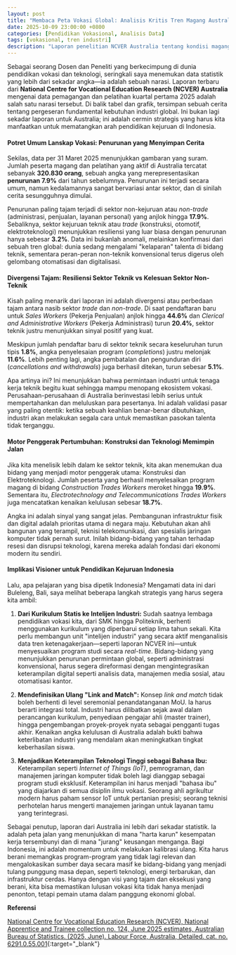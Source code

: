 ```yaml
---
layout: post
title: "Membaca Peta Vokasi Global: Analisis Kritis Tren Magang Australia dan Arah Strategis untuk Indonesia"
date: 2025-10-09 23:00:00 +0800
categories: [Pendidikan Vokasional, Analisis Data]
tags: [vokasional, tren industri]
description: "Laporan penelitian NCVER Australia tentang kondisi magang dan pelatihan Tahun 2025."
---
```


Sebagai seorang Dosen dan Peneliti yang berkecimpung di dunia pendidikan vokasi dan teknologi, seringkali saya menemukan data statistik yang lebih dari sekadar angka—ia adalah sebuah narasi. Laporan terbaru dari **National Centre for Vocational Education Research (NCVER) Australia** mengenai data pemagangan dan pelatihan kuartal pertama 2025 adalah salah satu narasi tersebut. Di balik tabel dan grafik, tersimpan sebuah cerita tentang pergeseran fundamental kebutuhan industri global. Ini bukan lagi sekadar laporan untuk Australia; ini adalah cermin strategis yang harus kita manfaatkan untuk mematangkan arah pendidikan kejuruan di Indonesia.

#### **Potret Umum Lanskap Vokasi: Penurunan yang Menyimpan Cerita**

Sekilas, data per 31 Maret 2025 menunjukkan gambaran yang suram. Jumlah peserta magang dan pelatihan yang aktif di Australia tercatat sebanyak **320.830 orang**, sebuah angka yang merepresentasikan **penurunan 7.9%** dari tahun sebelumnya. Penurunan ini terjadi secara umum, namun kedalamannya sangat bervariasi antar sektor, dan di sinilah cerita sesungguhnya dimulai.

Penurunan paling tajam terjadi di sektor non-kejuruan atau *non-trade* (administrasi, penjualan, layanan personal) yang anjlok hingga **17.9%**. Sebaliknya, sektor kejuruan teknik atau *trade* (konstruksi, otomotif, elektroteknologi) menunjukkan resiliensi yang luar biasa dengan penurunan hanya sebesar **3.2%**. Data ini bukanlah anomali, melainkan konfirmasi dari sebuah tren global: dunia sedang mengalami "kelaparan" talenta di bidang teknik, sementara peran-peran non-teknik konvensional terus digerus oleh gelombang otomatisasi dan digitalisasi.

#### **Divergensi Tajam: Resiliensi Sektor Teknik vs Kelesuan Sektor Non-Teknik**

Kisah paling menarik dari laporan ini adalah divergensi atau perbedaan tajam antara nasib sektor *trade* dan *non-trade*. Di saat pendaftaran baru untuk *Sales Workers* (Pekerja Penjualan) anjlok hingga **44.6%** dan *Clerical and Administrative Workers* (Pekerja Administrasi) turun **20.4%**, sektor teknik justru menunjukkan sinyal positif yang kuat.

Meskipun jumlah pendaftar baru di sektor teknik secara keseluruhan turun tipis **1.8%**, angka penyelesaian program (*completions*) justru melonjak **11.6%**. Lebih penting lagi, angka pembatalan dan pengunduran diri (*cancellations and withdrawals*) juga berhasil ditekan, turun sebesar **5.1%**.

Apa artinya ini? Ini menunjukkan bahwa permintaan industri untuk tenaga kerja teknik begitu kuat sehingga mampu menopang ekosistem vokasi. Perusahaan-perusahaan di Australia berinvestasi lebih serius untuk mempertahankan dan meluluskan para pesertanya. Ini adalah validasi pasar yang paling otentik: ketika sebuah keahlian benar-benar dibutuhkan, industri akan melakukan segala cara untuk memastikan pasokan talenta tidak terganggu.

#### **Motor Penggerak Pertumbuhan: Konstruksi dan Teknologi Memimpin Jalan**

Jika kita menelisik lebih dalam ke sektor teknik, kita akan menemukan dua bidang yang menjadi motor penggerak utama: Konstruksi dan Elektroteknologi. Jumlah peserta yang berhasil menyelesaikan program magang di bidang *Construction Trades Workers* meroket hingga **19.9%**. Sementara itu, *Electrotechnology and Telecommunications Trades Workers* juga mencatatkan kenaikan kelulusan sebesar **18.7%**.

Angka ini adalah sinyal yang sangat jelas. Pembangunan infrastruktur fisik dan digital adalah prioritas utama di negara maju. Kebutuhan akan ahli bangunan yang terampil, teknisi telekomunikasi, dan spesialis jaringan komputer tidak pernah surut. Inilah bidang-bidang yang tahan terhadap resesi dan disrupsi teknologi, karena mereka adalah fondasi dari ekonomi modern itu sendiri.

#### **Implikasi Visioner untuk Pendidikan Kejuruan Indonesia**

Lalu, apa pelajaran yang bisa dipetik Indonesia? Mengamati data ini dari Buleleng, Bali, saya melihat beberapa langkah strategis yang harus segera kita ambil:

1.  **Dari Kurikulum Statis ke Intelijen Industri:** Sudah saatnya lembaga pendidikan vokasi kita, dari SMK hingga Politeknik, berhenti menggunakan kurikulum yang diperbarui setiap lima tahun sekali. Kita perlu membangun unit "intelijen industri" yang secara aktif menganalisis data tren ketenagakerjaan—seperti laporan NCVER ini—untuk menyesuaikan program studi secara *real-time*. Bidang-bidang yang menunjukkan penurunan permintaan global, seperti administrasi konvensional, harus segera direformasi dengan mengintegrasikan keterampilan digital seperti analisis data, manajemen media sosial, atau otomatisasi kantor.

2.  **Mendefinisikan Ulang "Link and Match":** Konsep *link and match* tidak boleh berhenti di level seremonial penandatanganan MoU. Ia harus berarti integrasi total. Industri harus dilibatkan sejak awal dalam perancangan kurikulum, penyediaan pengajar ahli (master trainer), hingga pengembangan proyek-proyek nyata sebagai pengganti tugas akhir. Kenaikan angka kelulusan di Australia adalah bukti bahwa keterlibatan industri yang mendalam akan meningkatkan tingkat keberhasilan siswa.

3.  **Menjadikan Keterampilan Teknologi Tinggi sebagai Bahasa Ibu:** Keterampilan seperti *Internet of Things (IoT)*, pemrograman, dan manajemen jaringan komputer tidak boleh lagi dianggap sebagai program studi eksklusif. Keterampilan ini harus menjadi "bahasa ibu" yang diajarkan di semua disiplin ilmu vokasi. Seorang ahli agrikultur modern harus paham sensor IoT untuk pertanian presisi; seorang teknisi perhotelan harus mengerti manajemen jaringan untuk layanan tamu yang terintegrasi.

Sebagai penutup, laporan dari Australia ini lebih dari sekadar statistik. Ia adalah peta jalan yang menunjukkan di mana "harta karun" kesempatan kerja tersembunyi dan di mana "jurang" keusangan menganga. Bagi Indonesia, ini adalah momentum untuk melakukan kalibrasi ulang. Kita harus berani memangkas program-program yang tidak lagi relevan dan mengalokasikan sumber daya secara masif ke bidang-bidang yang menjadi tulang punggung masa depan, seperti teknologi, energi terbarukan, dan infrastruktur cerdas. Hanya dengan visi yang tajam dan eksekusi yang berani, kita bisa memastikan lulusan vokasi kita tidak hanya menjadi penonton, tetapi pemain utama dalam panggung ekonomi global.

**Referensi**

[National Centre for Vocational Education Research (NCVER), National Apprentice and Trainee collection no. 124, June 2025 estimates, Australian Bureau of Statistics. (2025, June). Labour Force, Australia, Detailed. cat. no. 6291.0.55.001](https://www.abs.gov.au/statistics/labour/employment-and-unemployment/labour-force-australia-detailed/latest-release){:target="_blank"}